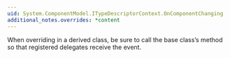 ```yaml
---
uid: System.ComponentModel.ITypeDescriptorContext.OnComponentChanging
additional_notes.overrides: *content
---
```


<p>When overriding <xref href="System.ComponentModel.ITypeDescriptorContext.OnComponentChanging"></xref> in a derived class, be sure to call the base class’s <xref href="System.ComponentModel.ITypeDescriptorContext.OnComponentChanging"></xref> method so that registered delegates receive the event.</p>


